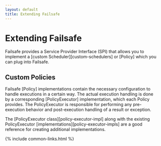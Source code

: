 ```yaml
---
layout: default
title: Extending Failsafe
---
```


# Extending Failsafe

Failsafe provides a Service Provider Interface (SPI) that allows you to implement a [custom Scheduler][custom-schedulers] or [Policy] which you can plug into Failsafe.

## Custom Policies

Failsafe [Policy] implementations contain the necessary configuration to handle executions in a certain way. The actual execution handling is done by a corresponding [PolicyExecutor] implementation, which each Policy provides. The PolicyExecutor is responsible for performing any pre-execution behavior and post-execution handling of a result or exception. 

The [PolicyExecutor class][policy-executor-impl] along with the existing PolicyExecutor [implementations][policy-executor-impls] are a good reference for creating additional implementations.

{% include common-links.html %}